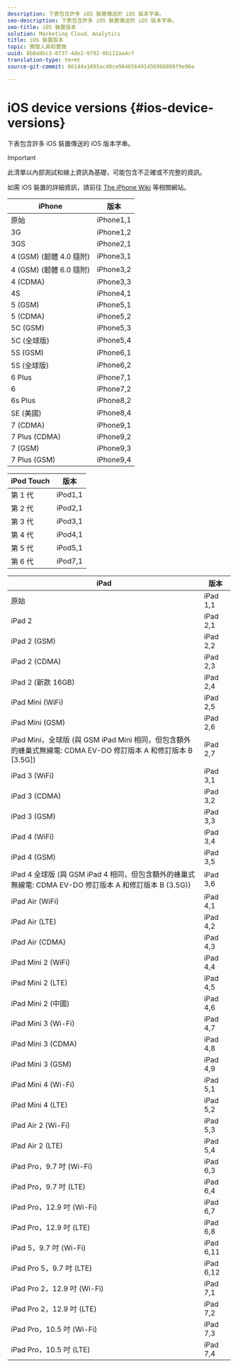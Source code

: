 ```yaml
---
description: 下表包含許多 iOS 裝置傳送的 iOS 版本字串。
seo-description: 下表包含許多 iOS 裝置傳送的 iOS 版本字串。
seo-title: iOS 裝置版本
solution: Marketing Cloud、Analytics
title: iOS 裝置版本
topic: 開發人員和實施
uuid: 8b8a9bc3-0737-4de2-9792-0b112aa4cf
translation-type: tm+mt
source-git-commit: 06144a1695ac40ce984656491456968888f9e96e

---
```



# iOS device versions {#ios-device-versions}

下表包含許多 iOS 裝置傳送的 iOS 版本字串。

>[!IMPORTANT]
>
>此清單以內部測試和線上資訊為基礎，可能包含不正確或不完整的資訊。

如需 iOS 裝置的詳細資訊，請前往 [The iPhone Wiki](https://theiphonewiki.com/wiki/Models) 等相關網站。

| **iPhone** | **版本** |
|---|---|
| 原始 | iPhone1,1 |
| 3G | iPhone1,2 |
| 3GS | iPhone2,1 |
| 4 (GSM) (韌體 4.0 隨附) | iPhone3,1 |
| 4 (GSM) (韌體 6.0 隨附) | iPhone3,2 |
| 4 (CDMA) | iPhone3,3 |
| 4S | iPhone4,1 |
| 5 (GSM) | iPhone5,1 |
| 5 (CDMA) | iPhone5,2 |
| 5C (GSM) | iPhone5,3 |
| 5C (全球版) | iPhone5,4 |
| 5S (GSM) | iPhone6,1 |
| 5S (全球版) | iPhone6,2 |
| 6 Plus | iPhone7,1 |
| 6 | iPhone7,2 |
| 6s Plus | iPhone8,2 |
| SE (美國) | iPhone8,4 |
| 7 (CDMA) | iPhone9,1 |
| 7 Plus (CDMA) | iPhone9,2 |
| 7 (GSM) | iPhone9,3 |
| 7 Plus (GSM) | iPhone9,4 |

| **iPod Touch** | **版本** |
|---|---|
| 第 1 代 | iPod1,1 |
| 第 2 代 | iPod2,1 |
| 第 3 代 | iPod3,1 |
| 第 4 代 | iPod4,1 |
| 第 5 代 | iPod5,1 |
| 第 6 代 | iPod7,1 |

| **iPad** | **版本** |
|---|---|
| 原始 | iPad 1,1 |
| iPad 2 | iPad 2,1 |
| iPad 2 (GSM) | iPad 2,2 |
| iPad 2 (CDMA) | iPad 2,3 |
| iPad 2 (新款 16GB) | iPad 2,4 |
| iPad Mini (WiFi) | iPad 2,5 |
| iPad Mini (GSM) | iPad 2,6 |
| iPad Mini，全球版 (與 GSM iPad Mini 相同，但包含額外的蜂巢式無線電: CDMA EV-DO 修訂版本 A 和修訂版本 B [3.5G]) | iPad 2,7 |
| iPad 3 (WiFi) | iPad 3,1 |
| iPad 3 (CDMA) | iPad 3,2 |
| iPad 3 (GSM) | iPad 3,3 |
| iPad 4 (WiFi) | iPad 3,4 |
| iPad 4 (GSM) | iPad 3,5 |
| iPad 4 全球版 (與 GSM iPad 4 相同，但包含額外的蜂巢式無線電: CDMA EV-DO 修訂版本 A 和修訂版本 B (3.5G)) | iPad 3,6 |
| iPad Air (WiFi) | iPad 4,1 |
| iPad Air (LTE) | iPad 4,2 |
| iPad Air (CDMA) | iPad 4,3 |
| iPad Mini 2 (WiFi) | iPad 4,4 |
| iPad Mini 2 (LTE) | iPad 4,5 |
| iPad Mini 2 (中國) | iPad 4,6 |
| iPad Mini 3 (Wi-Fi) | iPad 4,7 |
| iPad Mini 3 (CDMA) | iPad 4,8 |
| iPad Mini 3 (GSM) | iPad 4,9 |
| iPad Mini 4 (Wi-Fi) | iPad 5,1 |
| iPad Mini 4 (LTE) | iPad 5,2 |
| iPad Air 2 (Wi-Fi) | iPad 5,3 |
| iPad Air 2 (LTE) | iPad 5,4 |
| iPad Pro，9.7 吋 (Wi-Fi) | iPad 6,3 |
| iPad Pro，9.7 吋 (LTE) | iPad 6,4 |
| iPad Pro，12.9 吋 (Wi-Fi) | iPad 6,7 |
| iPad Pro，12.9 吋 (LTE) | iPad 6,8 |
| iPad 5，9.7 吋 (Wi-Fi) | iPad 6,11 |
| iPad Pro 5，9.7 吋 (LTE) | iPad 6,12 |
| iPad Pro 2，12.9 吋 (Wi-Fi) | iPad 7,1 |
| iPad Pro 2，12.9 吋 (LTE) | iPad 7,2 |
| iPad Pro，10.5 吋 (Wi-Fi) | iPad 7,3 |
| iPad Pro，10.5 吋 (LTE) | iPad 7,4 |


